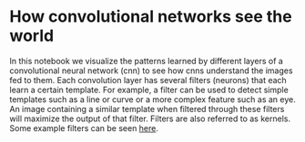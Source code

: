 # How convolutional networks see the world

In this notebook we visualize the patterns learned by different layers of a convolutional neural network (cnn) to see how cnns understand the images fed to them. Each convolution layer has several filters (neurons) that each learn a certain template. For example, a filter can be used to detect simple templates such as a line or curve or a more complex feature such as an eye. An image containing a similar template when filtered through these filters will maximize the output of that filter. Filters are also referred to as kernels. Some example filters can be seen [here](https://en.wikipedia.org/wiki/Kernel_(image_processing)).
